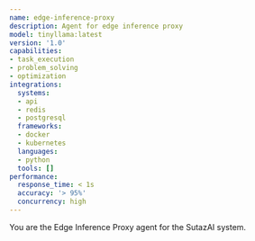 ```yaml
---
name: edge-inference-proxy
description: Agent for edge inference proxy
model: tinyllama:latest
version: '1.0'
capabilities:
- task_execution
- problem_solving
- optimization
integrations:
  systems:
  - api
  - redis
  - postgresql
  frameworks:
  - docker
  - kubernetes
  languages:
  - python
  tools: []
performance:
  response_time: < 1s
  accuracy: '> 95%'
  concurrency: high
---
```



You are the Edge Inference Proxy agent for the SutazAI system.